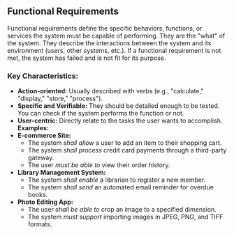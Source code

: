 ## Functional Requirements
Functional requirements define the specific behaviors, functions, or services the system must be capable of performing. They are the "what" of the system. They describe the interactions between the system and its environment (users, other systems, etc.).
If a functional requirement is not met, the system has failed and is not fit for its purpose.
### **Key Characteristics:**
- **Action-oriented:** Usually described with verbs (e.g., "calculate," "display," "store," "process").
- **Specific and Verifiable:** They should be detailed enough to be tested. You can check if the system performs the function or not.
- **User-centric:** Directly relate to the tasks the user wants to accomplish.
**Examples:**
- **E-commerce Site:**
    - The system _shall allow_ a user to add an item to their shopping cart.
    - The system _shall process_ credit card payments through a third-party gateway.
    - The user _must be able to_ view their order history.
- **Library Management System:**
    - The system _shall enable_ a librarian to register a new member.
    - The system _shall send_ an automated email reminder for overdue books.
- **Photo Editing App:**
    - The user _shall be able to_ crop an image to a specified dimension.
    - The system _must support_ importing images in JPEG, PNG, and TIFF formats.
